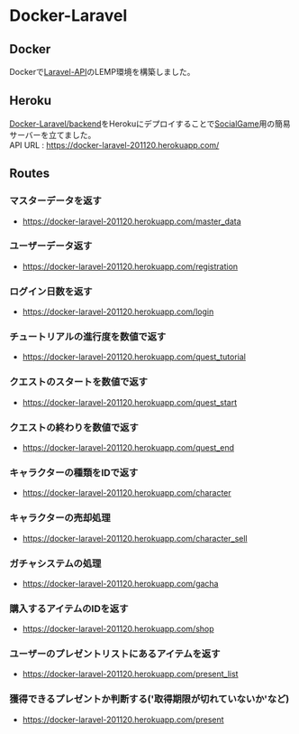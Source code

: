 # Docker-Laravel
## Docker
Dockerで[Laravel-API](https://github.com/syu-hei/Laravel-API)のLEMP環境を構築しました。
## Heroku
[Docker-Laravel/backend](https://github.com/syu-hei/Docker-Laravel/tree/main/backend)をHerokuにデプロイすることで[SocialGame](https://github.com/syu-hei/SocialGame)用の簡易サーバーを立てました。  
API URL : https://docker-laravel-201120.herokuapp.com/  
## Routes
### マスターデータを返す
* https://docker-laravel-201120.herokuapp.com/master_data
### ユーザーデータ返す
* https://docker-laravel-201120.herokuapp.com/registration
### ログイン日数を返す
* https://docker-laravel-201120.herokuapp.com/login
### チュートリアルの進行度を数値で返す
* https://docker-laravel-201120.herokuapp.com/quest_tutorial
### クエストのスタートを数値で返す
* https://docker-laravel-201120.herokuapp.com/quest_start
###  クエストの終わりを数値で返す
* https://docker-laravel-201120.herokuapp.com/quest_end
### キャラクターの種類をIDで返す
* https://docker-laravel-201120.herokuapp.com/character
### キャラクターの売却処理
* https://docker-laravel-201120.herokuapp.com/character_sell
### ガチャシステムの処理
* https://docker-laravel-201120.herokuapp.com/gacha
### 購入するアイテムのIDを返す
* https://docker-laravel-201120.herokuapp.com/shop
### ユーザーのプレゼントリストにあるアイテムを返す
* https://docker-laravel-201120.herokuapp.com/present_list
### 獲得できるプレゼントか判断する('取得期限が切れていないか'など)
* https://docker-laravel-201120.herokuapp.com/present
